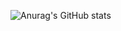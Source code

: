 ![Anurag's GitHub stats](https://github-readme-stats.vercel.app/api?username=praisejahuzoma&show_icons=true&theme=radical)
